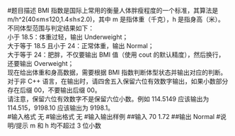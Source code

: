 #题目描述
BMI 指数是国际上常用的衡量人体胖瘦程度的一个标准，其算法是 m/h^2(40≤m≤120,1.4≤h≤2.0)，其中 m 是指体重（千克），h 是指身高（米）。不同体型范围与判定结果如下：\
小于 18.5：体重过轻，输出 Underweight；\
大于等于 18.5 且小于 24：正常体重，输出 Normal；\
大于等于 24：肥胖，不仅要输出 BMI 值（使用 cout 的默认精度），然后换行，还要输出 Overweight；\
现在给出体重和身高数据，需要根据 BMI 指数判断体型状态并输出对应的判断。\
对于非 C++ 语言，在输出时，请四舍五入保留六位有效数字输出，如果小数部分存在后缀 00，不要输出后缀 00。\
请注意，保留六位有效数字不是保留六位小数。例如 114.5149 应该输出为 114.515，9198.10 应该输出为 9198.1。\
#输入格式
无
#输出格式
无
#输入输出样例
##输入
70 1.72
##输出
Normal
#说明/提示
m 和 h 均不超过 3 位小数